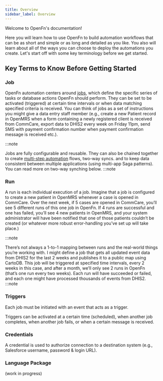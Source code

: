 ```yaml
---
title: Overview
sidebar_label: Overview
---
```


Welcome to OpenFn's documentation!

Here you will learn how to use OpenFn to build automation workflows that can be
as short and simple or as long and detailed as you like. You also will learn
about all of the ways you can choose to deploy the automations you create. Let's
start off with some key terminology before we get started.

## Key Terms to Know Before Getting Started

### Job

OpenFn automation centers around [jobs](docs/build/jobs.md), which define the
specific series of tasks or database actions OpenFn should perform. They can be
set to be activated (triggered) at certain time intervals or when data matching
specified criteria is received. You can think of jobs as a set of instructions
you might give a data entry staff member (e.g., create a new Patient record in
OpenMRS when a form containing a newly registered client is received from
CommCare, export data to DHIS2 every week on Friday 11pm, send SMS with payment
confirmation number when payment confirmation message is received etc.).

:::note

Jobs are fully configurable and reusable. They can also be chained together to
create [multi-step automation](jobs/multiple-operations) flows, two-way syncs.
and to keep data consistent between multiple applications (using multi-app Saga
patterns). You can read more on two-way synching below. :::note

### Run

A run is each individual execution of a job. Imagine that a job is configured to
create a new patient in OpenMRS whenever a case is opened in CommCare. Over the
next week, if 5 cases are opened in CommCare, you’ll see 5 different runs of
this one job in OpenFn. If 4 runs are successful and one has failed, you’ll see
4 new patients in OpenMRS, and your system administrator will have been notified
that one of those patients couldn’t be created (or whatever more robust
error-handling you’ve set up will take place.)

:::note

There’s not always a 1-to-1 mapping between runs and the real-world things
you’re working with. I might define a job that gets all updated event data from
DHIS2 for the last 2 weeks and publishes it to a public map using CartoDB. This
job will be triggered at specified time intervals, every 2 weeks in this case,
and after a month, we’ll only see 2 runs in OpenFn (that’s one run every two
weeks). Each run will have succeeded or failed, and each one might have
processed thousands of events from DHIS2. :::note

### Triggers

Each job must be initiated with an event that acts as a trigger.

Triggers can be activated at a certain time (scheduled), when another job
completes, when another job fails, or when a certain message is received.

### Credentials

A credential is used to authorize connection to a destination system (e.g.,
Salesforce username, password & login URL).

### Language Package

(work in progress)

<!-- TODO: @Jed -->
